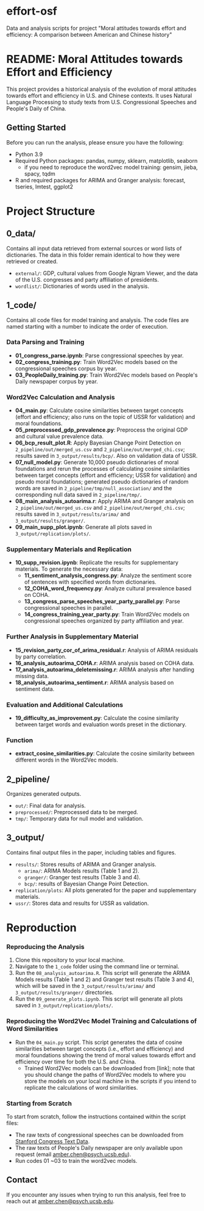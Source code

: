 # effort-osf
Data and analysis scripts for project "Moral attitudes towards effort and efficiency:
A comparison between American and Chinese history"

# README: Moral Attitudes towards Effort and Efficiency

This project provides a historical analysis of the evolution of moral attitudes towards effort and efficiency in U.S. and Chinese contexts. It uses Natural Language Processing to study texts from U.S. Congressional Speeches and People's Daily of China.

## Getting Started

Before you can run the analysis, please ensure you have the following:

- Python 3.9
- Required Python packages: pandas, numpy, sklearn, matplotlib, seaborn
    - if you need to reproduce the word2vec model training: gensim, jieba, spacy, tqdm
- R and required packages for ARIMA and Granger analysis: forecast, tseries, lmtest, ggplot2

# Project Structure
## 0_data/
Contains all input data retrieved from external sources or word lists of dictionaries. The data in this folder remain identical to how they were retrieved or created.
  - `external/`: GDP, cultural values from Google Ngram Viewer, and the data of the U.S. congresses and party affiliation of presidents.
  - `wordlist/`: Dictionaries of words used in the analysis.


## 1_code/
Contains all code files for model training and analysis. The code files are named starting with a number to indicate the order of execution.

### Data Parsing and Training
- **01_congress_parse.ipynb**: Parse congressional speeches by year.
- **02_congress_training.py**: Train Word2Vec models based on the congressional speeches corpus by year.
- **03_PeopleDaily_training.py**: Train Word2Vec models based on People's Daily newspaper corpus by year.

### Word2Vec Calculation and Analysis
- **04_main.py**: Calculate cosine similarities between target concepts (effort and efficiency; also runs on the topic of USSR for validation) and moral foundations.
- **05_preprocessed_gdp_prevalence.py**: Preprocess the original GDP and cultural value prevalence data.
- **06_bcp_result_plot.R**: Apply Bayesian Change Point Detection on `2_pipeline/out/merged_us.csv` and `2_pipeline/out/merged_chi.csv`; results saved in `3_output/results/bcp/`. Also on validation data of USSR.
- **07_null_model.py**: Generate 10,000 pseudo dictionaries of moral foundations and rerun the processes of calculating cosine similarities between target concepts (effort and efficiency; USSR for validation) and pseudo moral foundations; generated pseudo dictionaries of random words are saved in `2_pipeline/tmp/null_association/` and the corresponding null data saved in `2_pipeline/tmp/`.
- **08_main_analysis_autoarima.r**: Apply ARIMA and Granger analysis on `2_pipeline/out/merged_us.csv` and `2_pipeline/out/merged_chi.csv`; results saved in `3_output/results/arima/` and `3_output/results/granger/`.
- **09_main_supp_plot.ipynb**: Generate all plots saved in `3_output/replication/plots/`.

### Supplementary Materials and Replication
- **10_supp_revision.ipynb**: Replicate the results for supplementary materials. To generate the necessary data:
  - **11_sentiment_analysis_congress.py**: Analyze the sentiment score of sentences with specified words from dictionaries.
  - **12_COHA_word_frequency.py**: Analyze cultural prevalence based on COHA.
  - **13_congress_parse_speeches_year_party_parallel.py**: Parse congressional speeches in parallel.
  - **14_congress_training_year_party.py**: Train Word2Vec models on congressional speeches organized by party affiliation and year.

### Further Analysis in Supplementary Material
- **15_revision_party_cor_of_arima_residual.r**: Analysis of ARIMA residuals by party correlation.
- **16_analysis_autoarima_COHA.r**: ARIMA analysis based on COHA data.
- **17_analysis_autoarima_deletemissing.r**: ARIMA analysis after handling missing data.
- **18_analysis_autoarima_sentiment.r**: ARIMA analysis based on sentiment data.

### Evaluation and Additional Calculations
- **19_difficulty_as_improvement.py**: Calculate the cosine similarity between target words and evaluation words preset in the dictionary.

### Function
- **extract_cosine_similarities.py**: Calculate the cosine similarity between different words in the Word2Vec models.

## 2_pipeline/
Organizes generated outputs.
  - `out/`: Final data for analysis.
  - `preprocessed/`: Preprocessed data to be merged.
  - `tmp/`: Temporary data for null model and validation.

## 3_output/ 
Contains final output files in the paper, including tables and figures.
  - `results/`: Stores results of ARIMA and Granger analysis.
    - `arima/`: ARIMA Models results (Table 1 and 2).
    - `granger/`: Granger test results (Table 3 and 4).
    - `bcp/`: results of Bayesian Change Point Detection.
  - `replication/plots`: All plots generated for the paper and supplementary materials.
  - `ussr/`: Stores data and results for USSR as validation.

# Reproduction

### Reproducing the Analysis

1. Clone this repository to your local machine.
2. Navigate to the `1_code` folder using the command line or terminal.
3. Run the `08_analysis_autoarima.R`. This script will generate the ARIMA Models results (Table 1 and 2) and Granger test results (Table 3 and 4), which will be saved in the `3_output/results/arima/` and `3_output/results/granger/` directories.
4. Run the `09_generate_plots.ipynb`. This script will generate all plots saved in `3_output/replication/plots/`.

### Reproducing the Word2Vec Model Training and Calculations of Word Similarities


- Run the `04_main.py` script. This script generates the data of cosine similarities between target concepts (i.e., effort and efficiency) and moral foundations showing the trend of moral values towards effort and efficiency over time for both the U.S. and China.
  - Trained Word2Vec models can be downloaded from [link]; note that you should change the paths of Word2Vec models to where you store the models on your local machine in the scripts if you intend to replicate the calculations of word similarities.


### Starting from Scratch

To start from scratch, follow the instructions contained within the script files:

- The raw texts of congressional speeches can be downloaded from [Stanford Congress Text Data](https://data.stanford.edu/congress_text).
- The raw texts of People's Daily newspaper are only available upon request (email amber.chen@psych.ucsb.edu).
- Run codes 01 ~03 to train the word2vec models.

## Contact
If you encounter any issues when trying to run this analysis, feel free to reach out at amber.chen@psych.ucsb.edu.

